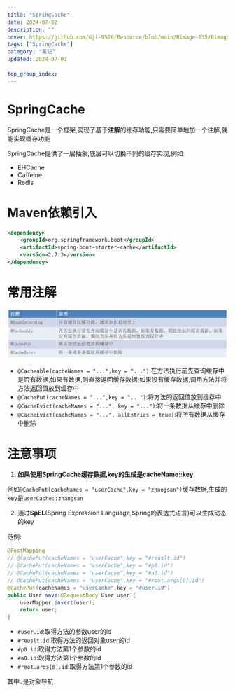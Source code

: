 ```yaml
---
title: "SpringCache"
date: 2024-07-02
description: ""
cover: https://github.com/Gjt-9520/Resource/blob/main/Bimage-135/Bimage57.jpg?raw=true
tags: ["SpringCache"]
category: "笔记"
updated: 2024-07-03
  
top_group_index: 
---
```


# SpringCache

SpringCache是一个框架,实现了基于**注解**的缓存功能,只需要简单地加一个注解,就能实现缓存功能

SpringCache提供了一层抽象,底层可以切换不同的缓存实现,例如:
- EHCache
- Caffeine
- Redis

# Maven依赖引入

```xml
<dependency>
    <groupId>org.springframework.boot</groupId>
    <artifactId>spring-boot-starter-cache</artifactId>
    <version>2.7.3</version>
</dependency>
```

# 常用注解

![SpringCache常用注解](../images/SpringCache常用注解.png)

- `@Cacheable(cacheNames = "...",key = "...")`:在方法执行前先查询缓存中是否有数据,如果有数据,则直接返回缓存数据;如果没有缓存数据,调用方法并将方法返回值放到缓存中
- `@CachePut(cacheNames = "...",key = "...")`:将方法的返回值放到缓存中
- `@CacheEvict(cacheNames = "...", key = "...")`:将一条数据从缓存中删除
- `@CacheEvict(cacheNames = "...", allEntries = true)`:将所有数据从缓存中删除

# 注意事项

1. **如果使用SpringCache缓存数据,key的生成是cacheName::key**                 

例如`@CachePut(cacheNames = "userCache",key = "zhangsan")`缓存数据,生成的key是`userCache::zhangsan`

2. 通过**SpEL**(Spring Expression Language,Spring的表达式语言)可以生成动态的key

范例:

```java
@PostMapping
// @CachePut(cacheNames = "userCache",key = "#reuslt.id")
// @CachePut(cacheNames = "userCache",key = "#p0.id")
// @CachePut(cacheNames = "userCache",key = "#a0.id")
// @CachePut(cacheNames = "userCache",key = "#root.args[0].id")
@CachePut(cacheNames = "userCache",key = "#user.id")
public User save(@RequestBody User user){
    userMapper.insert(user);
    return user;
}
```

- `#user.id`:取得方法的参数user的id
- `#reuslt.id`:取得方法的返回对象user的id
- `#p0.id`:取得方法第1个参数的id
- `#a0.id`:取得方法第1个参数的id
- `#root.args[0].id`:取得方法第1个参数的id

其中`.`是对象导航